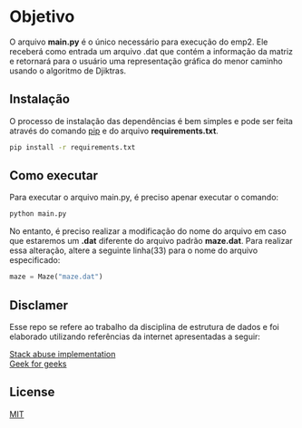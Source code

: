 # Objetivo

O arquivo **main.py** é o único necessário para execução do emp2. Ele receberá como entrada um arquivo .dat que contém a informação da matriz e retornará para o usuário uma representação gráfica do menor caminho usando o algoritmo de Djiktras.

## Instalação

O processo de instalação das dependências é bem simples e pode ser feita através do comando [pip](https://pip.pypa.io/en/stable/) e do arquivo **requirements.txt**.

```bash
pip install -r requirements.txt
```

## Como executar

Para executar o arquivo main.py, é preciso apenar executar o comando:

```bash
python main.py
```
No entanto, é preciso realizar a modificação do nome do arquivo em caso que estaremos um **.dat** diferente do arquivo padrão **maze.dat**. Para realizar essa alteração, altere a seguinte linha(33) para o nome do arquivo especificado:

```python
maze = Maze("maze.dat")
```

## Disclamer

Esse repo se refere ao trabalho da disciplina de estrutura de dados e foi elaborado utilizando referências da internet apresentadas a seguir:

[Stack abuse implementation](https://stackabuse.com/courses/graphs-in-python-theory-and-implementation/lessons/dijkstras-algorithm/) \
[Geek for geeks](https://www.geeksforgeeks.org/python-program-for-dijkstras-shortest-path-algorithm-greedy-algo-7/) 


## License

[MIT](https://choosealicense.com/licenses/mit/)